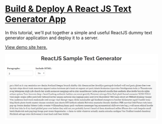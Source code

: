# [Build & Deploy A React JS Text Generator App](https://www.youtube.com/watch?v=yU5DYccb77A)

In this tutorial, we'll put together a simple and useful ReactJS dummy text generator application and deploy it to a server.

[View demo site here.](https://webdevtuts.github.io/reactjs_sample_text_generator/)

![Preview](screenshot.png)
